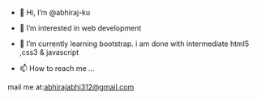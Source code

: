 - 👋 Hi, I’m @abhiraj-ku
- 👀 I’m interested in web development
- 🌱 I’m currently learning bootstrap. i am done with intermediate html5 ,css3 & javascript

- 📫 How to reach me ...

mail me at:abhirajabhi312@gmail.com

<!---
abhiraj-ku/abhiraj-ku is a ✨ special ✨ repository because its `README.md` (this file) appears on your GitHub profile.
You can click the Preview link to take a look at your changes.
--->
